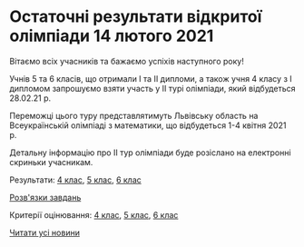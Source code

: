 # Остаточні результати відкритої олімпіади 14 лютого 2021

Вітаємо всіх учасників та бажаємо успіхів наступного року!

Учнів 5 та 6 класів, що отримали I та II дипломи, а також учня 4 класу з І дипломом запрошуємо взяти участь у II турі олімпіади, який відбудеться 28.02.21 р.

Переможці цього туру представлятимуть Львівську область на Всеукраїнській олімпіаді з математики, що відбудеться 1-4 квітня 2021 р.

Детальну інформацію про II тур олімпіади буде розіслано на електронні скриньки учасникам.

Результати: [4 клас](/images/blog/остаточні-результати-відкритої-олімпіади-14-лютого-2021/4-клас.jpg), [5 клас](/images/blog/остаточні-результати-відкритої-олімпіади-14-лютого-2021/5-клас.jpg), [6 клас](/images/blog/остаточні-результати-відкритої-олімпіади-14-лютого-2021/6-клас.jpg)

[Розв'язки завдань](/files/blog/остаточні-результати-відкритої-олімпіади-14-лютого-2021/розвязки_4-6-клас.pdf)

Критерії оцінювання: [4 клас](/files/blog/остаточні-результати-відкритої-олімпіади-14-лютого-2021/критерії-4-клас.pdf), [5 клас](/files/blog/остаточні-результати-відкритої-олімпіади-14-лютого-2021/критерії-5-клас.pdf), [6 клас](/files/blog/остаточні-результати-відкритої-олімпіади-14-лютого-2021/критерії-6-клас.pdf)

[Читати усі новини](/news)
